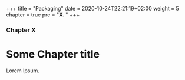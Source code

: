 +++
title = "Packaging"
date = 2020-10-24T22:21:19+02:00
weight = 5
chapter = true
pre = "<b>X. </b>"
+++

### Chapter X

# Some Chapter title

Lorem Ipsum.